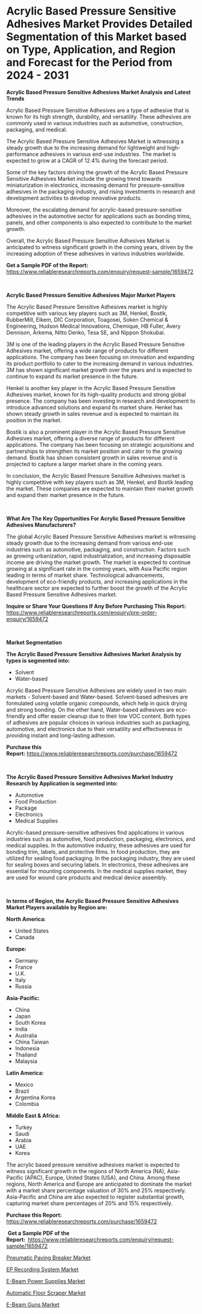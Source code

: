 <p><h1>Acrylic Based Pressure Sensitive Adhesives Market Provides Detailed Segmentation of this Market based on Type, Application, and Region and Forecast for the Period from 2024 - 2031</h1></p><p><strong>Acrylic Based Pressure Sensitive Adhesives Market Analysis and Latest Trends</strong></p>
<p><p>Acrylic Based Pressure Sensitive Adhesives are a type of adhesive that is known for its high strength, durability, and versatility. These adhesives are commonly used in various industries such as automotive, construction, packaging, and medical.</p><p>The Acrylic Based Pressure Sensitive Adhesives Market is witnessing a steady growth due to the increasing demand for lightweight and high-performance adhesives in various end-use industries. The market is expected to grow at a CAGR of 12.4% during the forecast period.</p><p>Some of the key factors driving the growth of the Acrylic Based Pressure Sensitive Adhesives Market include the growing trend towards miniaturization in electronics, increasing demand for pressure-sensitive adhesives in the packaging industry, and rising investments in research and development activities to develop innovative products.</p><p>Moreover, the escalating demand for acrylic-based pressure-sensitive adhesives in the automotive sector for applications such as bonding trims, panels, and other components is also expected to contribute to the market growth.</p><p>Overall, the Acrylic Based Pressure Sensitive Adhesives Market is anticipated to witness significant growth in the coming years, driven by the increasing adoption of these adhesives in various industries worldwide.</p></p>
<p><strong>Get a Sample PDF of the Report:&nbsp;</strong> <a href="https://www.reliableresearchreports.com/enquiry/request-sample/1659472">https://www.reliableresearchreports.com/enquiry/request-sample/1659472</a></p>
<p>&nbsp;</p>
<p><strong>Acrylic Based Pressure Sensitive Adhesives Major Market Players</strong></p>
<p><p>The Acrylic Based Pressure Sensitive Adhesives market is highly competitive with various key players such as 3M, Henkel, Bostik, RubberMill, Elkem, DIC Corporation, Toagosei, Soken Chemical & Engineering, Hudson Medical Innovations, Chemique, HB Fuller, Avery Dennison, Arkema, Nitto Denko, Tesa SE, and Nippon Shokubai.</p><p>3M is one of the leading players in the Acrylic Based Pressure Sensitive Adhesives market, offering a wide range of products for different applications. The company has been focusing on innovation and expanding its product portfolio to cater to the increasing demand in various industries. 3M has shown significant market growth over the years and is expected to continue to expand its market presence in the future.</p><p>Henkel is another key player in the Acrylic Based Pressure Sensitive Adhesives market, known for its high-quality products and strong global presence. The company has been investing in research and development to introduce advanced solutions and expand its market share. Henkel has shown steady growth in sales revenue and is expected to maintain its position in the market.</p><p>Bostik is also a prominent player in the Acrylic Based Pressure Sensitive Adhesives market, offering a diverse range of products for different applications. The company has been focusing on strategic acquisitions and partnerships to strengthen its market position and cater to the growing demand. Bostik has shown consistent growth in sales revenue and is projected to capture a larger market share in the coming years.</p><p>In conclusion, the Acrylic Based Pressure Sensitive Adhesives market is highly competitive with key players such as 3M, Henkel, and Bostik leading the market. These companies are expected to maintain their market growth and expand their market presence in the future.</p></p>
<p>&nbsp;</p>
<p><strong>What Are The Key Opportunities For Acrylic Based Pressure Sensitive Adhesives Manufacturers?</strong></p>
<p><p>The global Acrylic Based Pressure Sensitive Adhesives market is witnessing steady growth due to the increasing demand from various end-use industries such as automotive, packaging, and construction. Factors such as growing urbanization, rapid industrialization, and increasing disposable income are driving the market growth. The market is expected to continue growing at a significant rate in the coming years, with Asia Pacific region leading in terms of market share. Technological advancements, development of eco-friendly products, and increasing applications in the healthcare sector are expected to further boost the growth of the Acrylic Based Pressure Sensitive Adhesives market.</p></p>
<p><strong>Inquire or Share Your Questions If Any Before Purchasing This Report:</strong> <a href="https://www.reliableresearchreports.com/enquiry/pre-order-enquiry/1659472">https://www.reliableresearchreports.com/enquiry/pre-order-enquiry/1659472</a></p>
<p>&nbsp;</p>
<p><strong>Market Segmentation</strong></p>
<p><strong>The Acrylic Based Pressure Sensitive Adhesives Market Analysis by types is segmented into:</strong></p>
<p><ul><li>Solvent</li><li>Water-based</li></ul></p>
<p><p>Acrylic Based Pressure Sensitive Adhesives are widely used in two main markets - Solvent-based and Water-based. Solvent-based adhesives are formulated using volatile organic compounds, which help in quick drying and strong bonding. On the other hand, Water-based adhesives are eco-friendly and offer easier cleanup due to their low VOC content. Both types of adhesives are popular choices in various industries such as packaging, automotive, and electronics due to their versatility and effectiveness in providing instant and long-lasting adhesion.</p></p>
<p><strong>Purchase this Report:&nbsp;</strong><a href="https://www.reliableresearchreports.com/purchase/1659472">https://www.reliableresearchreports.com/purchase/1659472</a></p>
<p>&nbsp;</p>
<p><strong>The Acrylic Based Pressure Sensitive Adhesives Market Industry Research by Application is segmented into:</strong></p>
<p><ul><li>Automotive</li><li>Food Production</li><li>Package</li><li>Electronics</li><li>Medical Supplies</li></ul></p>
<p><p>Acrylic-based pressure-sensitive adhesives find applications in various industries such as automotive, food production, packaging, electronics, and medical supplies. In the automotive industry, these adhesives are used for bonding trim, labels, and protective films. In food production, they are utilized for sealing food packaging. In the packaging industry, they are used for sealing boxes and securing labels. In electronics, these adhesives are essential for mounting components. In the medical supplies market, they are used for wound care products and medical device assembly.</p></p>
<p>&nbsp;</p>
<p><strong>In terms of Region, the Acrylic Based Pressure Sensitive Adhesives Market Players available by Region are:</strong></p>
<p>
    <p> <strong> North America: </strong>
        <ul>
            <li>United States</li>
            <li>Canada</li>
        </ul>
        </p> 
    <p> <strong> Europe: </strong>
        <ul>
            <li>Germany</li>
            <li>France</li>
            <li>U.K.</li>
            <li>Italy</li>
            <li>Russia</li>
        </ul>
        </p> 
    <p> <strong> Asia-Pacific: </strong>
        <ul>
            <li>China</li>
            <li>Japan</li>
            <li>South Korea</li>
            <li>India</li>
            <li>Australia</li>
            <li>China Taiwan</li>
            <li>Indonesia</li>
            <li>Thailand</li>
            <li>Malaysia</li>
        </ul>
        </p> 
    <p> <strong> Latin America: </strong>
        <ul>
            <li>Mexico</li>
            <li>Brazil</li>
            <li>Argentina Korea</li>
            <li>Colombia</li>
        </ul>
        </p> 
    <p> <strong> Middle East & Africa: </strong>
        <ul>
            <li>Turkey</li>
            <li>Saudi</li>
            <li>Arabia</li>
            <li>UAE</li>
            <li>Korea</li>
        </ul>
    </p>
    </p>
<p><p>The acrylic based pressure sensitive adhesives market is expected to witness significant growth in the regions of North America (NA), Asia-Pacific (APAC), Europe, United States (USA), and China. Among these regions, North America and Europe are anticipated to dominate the market with a market share percentage valuation of 30% and 25% respectively. Asia-Pacific and China are also expected to register substantial growth, capturing market share percentages of 20% and 15% respectively.</p></p>
<p><strong>Purchase this Report: </strong><a href="https://www.reliableresearchreports.com/purchase/1659472">https://www.reliableresearchreports.com/purchase/1659472</a></p>
<p>&nbsp;<strong>Get a Sample PDF of the Report:&nbsp;&nbsp;</strong><a href="https://www.reliableresearchreports.com/enquiry/request-sample/1659472">https://www.reliableresearchreports.com/enquiry/request-sample/1659472</a></p>
<p><strong></strong></p>
<p><p><a href="https://issuu.com/reportprime-2/docs/pneumatic-paving-breaker-market-size-2030.pptx">Pneumatic Paving Breaker Market</a></p><p><a href="https://medium.com/p/2ab7d611e2d3/edit">EP Recording System Market</a></p><p><a href="https://github.com/jj19131/Market-Research-Report-List-1/blob/main/e-beam-power-supplies-market.md">E-Beam Power Supplies Market</a></p><p><a href="https://issuu.com/reportprime-2/docs/automatic-floor-scraper-market-size-2030.pptx">Automatic Floor Scraper Market</a></p><p><a href="https://github.com/sougarounis/Market-Research-Report-List-2/blob/main/e-beam-guns-market.md">E-Beam Guns Market</a></p></p>